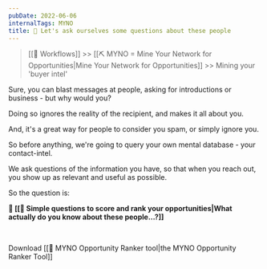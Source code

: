 ```yaml
---
pubDate: 2022-06-06
internalTags: MYNO
title: 🤔 Let's ask ourselves some questions about these people
---
```


> [[🔁 Workflows]] >> [[⛏️ MYNO = Mine Your Network for Opportunities|Mine Your Network for Opportunities]] >> Mining your 'buyer intel'

Sure, you can blast messages at people, asking for introductions or business - but why would you?

Doing so ignores the reality of the recipient, and makes it all about you.

And, it's a great way for people to consider you spam, or simply ignore you.

So before anything, we're going to query your own mental database - your contact-intel.

We ask questions of the information you have, so that when you reach out, you show up as relevant and useful as possible.

So the question is:

**🧠 [[🤔 Simple questions to score and rank your opportunities|What actually do you know about these people...?]]**

<br />

Download [[🔧 MYNO Opportunity Ranker tool|the MYNO Opportunity Ranker Tool]]
